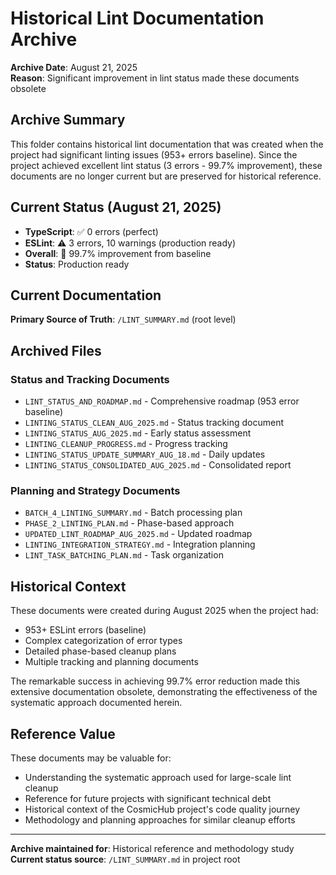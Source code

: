 # Historical Lint Documentation Archive

**Archive Date**: August 21, 2025  
**Reason**: Significant improvement in lint status made these documents obsolete

## Archive Summary

This folder contains historical lint documentation that was created when the project had significant
linting issues (953+ errors baseline). Since the project achieved excellent lint status (3 errors -
99.7% improvement), these documents are no longer current but are preserved for historical
reference.

## Current Status (August 21, 2025)

- **TypeScript**: ✅ 0 errors (perfect)
- **ESLint**: ⚠️ 3 errors, 10 warnings (production ready)
- **Overall**: 🎉 99.7% improvement from baseline
- **Status**: Production ready

## Current Documentation

**Primary Source of Truth**: `/LINT_SUMMARY.md` (root level)

## Archived Files

### Status and Tracking Documents

- `LINT_STATUS_AND_ROADMAP.md` - Comprehensive roadmap (953 error baseline)
- `LINTING_STATUS_CLEAN_AUG_2025.md` - Status tracking document
- `LINTING_STATUS_AUG_2025.md` - Early status assessment
- `LINTING_CLEANUP_PROGRESS.md` - Progress tracking
- `LINTING_STATUS_UPDATE_SUMMARY_AUG_18.md` - Daily updates
- `LINTING_STATUS_CONSOLIDATED_AUG_2025.md` - Consolidated report

### Planning and Strategy Documents

- `BATCH_4_LINTING_SUMMARY.md` - Batch processing plan
- `PHASE_2_LINTING_PLAN.md` - Phase-based approach
- `UPDATED_LINT_ROADMAP_AUG_2025.md` - Updated roadmap
- `LINTING_INTEGRATION_STRATEGY.md` - Integration planning
- `LINT_TASK_BATCHING_PLAN.md` - Task organization

## Historical Context

These documents were created during August 2025 when the project had:

- 953+ ESLint errors (baseline)
- Complex categorization of error types
- Detailed phase-based cleanup plans
- Multiple tracking and planning documents

The remarkable success in achieving 99.7% error reduction made this extensive documentation
obsolete, demonstrating the effectiveness of the systematic approach documented herein.

## Reference Value

These documents may be valuable for:

- Understanding the systematic approach used for large-scale lint cleanup
- Reference for future projects with significant technical debt
- Historical context of the CosmicHub project's code quality journey
- Methodology and planning approaches for similar cleanup efforts

---

**Archive maintained for**: Historical reference and methodology study  
**Current status source**: `/LINT_SUMMARY.md` in project root
